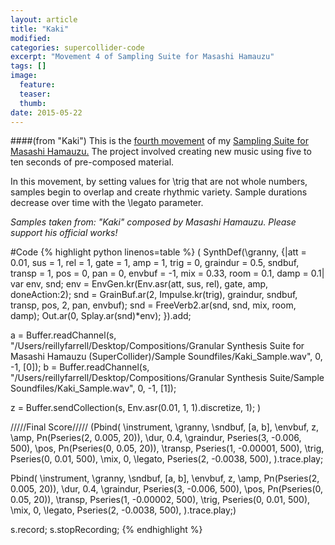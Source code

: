```yaml
---
layout: article
title: "Kaki"
modified:
categories: supercollider-code
excerpt: "Movement 4 of Sampling Suite for Masashi Hamauzu"
tags: []
image:
  feature:
  teaser:
  thumb:
date: 2015-05-22
---
```

####(from "Kaki")
This is the [fourth movement](https://soundcloud.com/capybarrage-reilly/elf-from-elfenkonigin-and-weihalter?in=capybarrage-reilly/sets/sampling-suite-for-masashi-1) of my [Sampling Suite for Masashi Hamauzu.](https://soundcloud.com/capybarrage-reilly/sets/sampling-suite-for-masashi-1)  The project involved creating new music using five to ten seconds of pre-composed material.

In this movement, by setting values for \trig that are not whole numbers, samples begin to overlap and create rhythmic variety.  Sample durations decrease over time with the \legato parameter.

*Samples taken from: "Kaki" composed by Masashi Hamauzu.  Please support his official works!*


#Code
{% highlight python linenos=table %}
(
SynthDef(\granny, {|att = 0.01, sus = 1, rel = 1, gate = 1, amp = 1, trig = 0, graindur = 0.5, sndbuf, transp = 1, pos = 0, pan = 0, envbuf = -1, mix = 0.33, room = 0.1, damp = 0.1|
	var env, snd;
	env = EnvGen.kr(Env.asr(att, sus, rel), gate, amp, doneAction:2);
	snd = GrainBuf.ar(2, Impulse.kr(trig), graindur, sndbuf, transp, pos, 2, pan, envbuf);
	snd = FreeVerb2.ar(snd, snd, mix, room, damp);
	Out.ar(0, Splay.ar(snd)*env);
}).add;

a = Buffer.readChannel(s, "/Users/reillyfarrell/Desktop/Compositions/Granular Synthesis Suite for Masashi Hamauzu (SuperCollider)/Sample Soundfiles/Kaki_Sample.wav", 0, -1, [0]);
b = Buffer.readChannel(s, "/Users/reillyfarrell/Desktop/Compositions/Granular Synthesis Suite/Sample Soundfiles/Kaki_Sample.wav", 0, -1, [1]);

z = Buffer.sendCollection(s, Env.asr(0.01, 1, 1).discretize, 1);
)

/////Final Score/////
(Pbind(
	\instrument, \granny,
	\sndbuf, [a, b],
	\envbuf, z,
	\amp, Pn(Pseries(2, 0.005, 20)),
	\dur, 0.4,
	\graindur, Pseries(3, -0.006, 500),
	\pos, Pn(Pseries(0, 0.05, 20)),
	\transp, Pseries(1, -0.00001, 500),
	\trig, Pseries(0, 0.01, 500),
	\mix, 0,
	\legato, Pseries(2, -0.0038, 500),
).trace.play;

Pbind(
	\instrument, \granny,
	\sndbuf, [a, b],
	\envbuf, z,
	\amp, Pn(Pseries(2, 0.005, 20)),
	\dur, 0.4,
	\graindur, Pseries(3, -0.006, 500),
	\pos, Pn(Pseries(0, 0.05, 20)),
	\transp, Pseries(1, -0.00002, 500),
	\trig, Pseries(0, 0.01, 500),
	\mix, 0,
	\legato, Pseries(2, -0.0038, 500),
).trace.play;)

s.record;
s.stopRecording;
{% endhighlight %}
